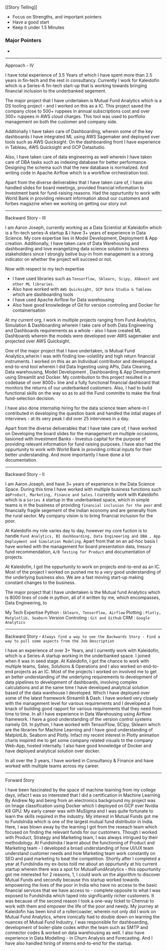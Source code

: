  [[Story Telling]]

- Focus on Strengths, and important pointers
- Have a good start
- Keep it under 1.5 Minutes

### Major Pointers
- 


---
Approach - IV

I have total experience of 3.5 Years of which I have spent more than 2.5 years in fin-tech and the rest in consultancy. Currently I work for Kaleidofin which is a Series-A fin-tech start-up that is working towards bringing financial inclusion to the underbanked segement.

The major project that I have undertaken is Mutual Fund Analytics which is a DS tooling project - and I worked on this as a IC. This project saved the company close to 500+ ruppees in annual subscriptions cost and over 300+ ruppees in AWS cloud charges. This tool was used to portfolio management on both the customer and company side. 

Additonally I have taken care of Dashboarding, wherein some of the key dashboards I have integrated ML using AWS Sagemaker and deployed over tools such as AWS Quicksight.  On the dashboarding front I have experience in Tableau, AWS Quicksight and GCP Datastudio. 

Also, I have taken care of data engineering as well wherein I have taken care of DBA tasks such as indexing database for better performance. Designing the schema such that the new database is normalized. And writing code in Apache Airflow which is a workflow orchestration tool.

Apart from the diverse deliverables that I have taken care of, I have also handled slides for board meetings, provided financial information to Investment bank for fund-raising reasons. Had the oppurtunity to work with World Bank in providing relevant information about our customers and forbes magazine when we working on getting our story out  

---

Backward Story - III

I am Aaron Joseph, currently working as a Data Scientist at Kaleidofin which is a fin-tech series-A startup & I have 3+ years of experience in Data Science. My core expertise lies in Model Development, Deployment & App creation. Additionally, I have taken care of Data Warehousing and dashboarding and love evangelizing data science solution to business stakeholders since I strongly belive buy-in from management is a strong indicator on whether the project will succeed or not.

Now with respect to my tech expertise 

- I have used libraries such as `Tensorflow, Sklearn, Scipy, XGboost and other ML libraries`.
- Also have worked with `AWS Quicksight, GCP Data Studio & Tableau` which are dashboarding tools
- I have used Apache Airflow for Data warehousing
- Also have good knowledege of Git for version controling and Docker for containerisation

At my current org, I work in multiple projects ranging from Fund Analytics,  Simulation & Dashboarding wherein I take care of both Data Engineering and Dashboards requirements as a whole - also I have created ML Dashboards wherein the models were developed over AWS sagemaker and projected over AWS Quicksight.

One of the major project that I have undertaken, is Mutual Fund Analytics,wherin I was with finding low-volatility and high return financial instruments. I worked on this as an Individual contributor and developed a end-to-end tool wherein I did Data Ingesting using APIs, Data Cleaning, Data warehousing, Model Development , Dashboarding  & App Development using Streamlit and Docker. My contribution to this project resulted in a codebase of over 8000+ line and a fully functional financial dashboard that monitors the returns of our underbanked customers. Also, I had to build functional skills on the way so as to aid the Fund committe to make the final fund-selection decision.

I have also done internship hiring for the data science team where-in I contributed in developing the question bank and handled the intial stages of interviews - at its very peak I did over 25 interviews in a day.

Apart from the diverse deliverables that I have take care of, I have worked on Developing the board slides for the management on multiple occasions, liasioned with Investment Banks - Investus capital for the purpose of providing relevant information for fund raising purposes. I have also had the oppurtunity to work with World Bank in providing critical inputs for their better understanding. And more importantly I have done a lot documentation.

---
Backward Story - II

I am Aaron Joseph, and have 3+ years of experience in the Data Science Space. During this time I have worked with multiple business functions such as`Product, Marketing, Finance and Sales`. I currently work with Kaleidofin which is a `Series A` startup in the underbanked space, which in simple teams is in the business of providing `financial inclusion for the poor` and financially fragile segement of the Indian economy and are generally from the rural sector. My company vision is to bring financial inclusion for the poor.

At Kaleidofin my role varies day to day, however my core fuction is to handle `Fund Analytics, BI dashboarding, Data Engineering and DBA , App Deployment and Simulation Modeling`. Apart from that on an ad-hoc basis I have worked with the management for board presentation data, tresury fund recommendation, `A/B Testing for Product` and documentation of projects.

At Kaleidofin, I got the oppurtunity to work on projects end-to-end as an IC. Most of the project I worked on pushed me to a very good understanding of the underlying business also. We are a fast moving start-up making constant changes to the business.

The major project that I have undertaken is the Mutual fund Analytics which is 8000 lines of code in python, all of it written by me, which encompasses, Data Engineering, to 


My Tech Expertise
Python : `Sklearn, TensorFlow, Airflow`
Plotting : `Plotly, Matplotlib, Seaborn`
Version Controling : `Git and Github`
CRM : `Google Analytics`




---
Backward Story - `Always find a way to see the Backwards Story - Find a way to pull some aspects from the Job Description`

I have an experience of over 3+ Years,  and I currently work with Kaleidofin, which is a Series-A startup working in the underbanked space. I joined when it was in seed stage. At Kaleidofin, I got the chance to work with multiple teams, Sales, Solutions & Operations and I also worked on end-to-end projects as an IC. Most of the projects I worked on involved me to get an better understanding of the underlying requirements to development of data pipelines to development of dashboards, involving complex calculations and at the same time I have developed analytical solution based of the data warehouse I developed. Which I have deployed over some of the latest framework Streamlit & Dash. I have worked very closely with the management level for various requirements and I developed a knack of building good rapport for various requirements that they need from time to time. In all I have experience in Data Warehousing using Airflow framework. I have a good understanding of the version control systems namely Git. In python, I have worked with TensorFlow, SCipy, Sklearn which are the libraries for Machine Learning and I have good understanding of MatplotLib, Seaborn and Plotly. Infact my recent interest in Plotly animation charts inspired me to get some company related visuals to the company Web-App, hosted internally. I also have good knowledge of Docker  and have deployed analytical solution over docker.

In all over the 3 years, I have worked in Consultancy & Finance and have worked with multiple teams across my career.

---
Forward Story

I have been fascinated by the space of machine learning from my college days, infact I was so interested that I did a certification in Machine Learning By Andrew Ng and being from an electronics background my project was on Image classification using Docker which I deployed on GCP over Nvidia K8 GPU. My early career was with MuSigma and I was quite fortunate to learn the skills required in the industry. My interest in Mutual Funds got me to FundsIndia which is one of the largest mutual fund distributor in India. Here, I was blown away by the learning I got from the reseach team which focused on finding the relevant funds for our customers. Though I worked with Product, Strategy and Marketing team, I was always intrigued by their methodology. At FundsIndia I learnt about the functioning of Product and Marketing team - I developed a broad understanding of how UI/UX team understand customer needs and how Marketing team work constantly on SEO and paid marketing to beat the competition. Shortly after I completed a year at FundsIndia my ex-boss told me about an oppurtunity at his current startup wherein there was a spot for MutualFundAnalytics - this oppurtunity got me interested for 2 reasons, 1, I could work on the algorithm to discover Mutual Funds and secondly because this startup worked towards empowering the lives of the poor in India who have no access to the basic financial services that we have access to - complete opposite to what I was exposed to FundsIndia which taped into significantly richer customers. It was because of the second reason I took a one-way ticket to Chennai to work with them and empower the life of the poor and needy. My journey at Kaleidofin has been kind of a rollercoaster, wherein not only did I work on Mutual Fund Analytics, where ironically had to double down on learning the nuances of Mutual Fund Industry, I was responsible for dashboarding, development of boiler-plate codes within the team such as SMTP and connector codes & worked on data warehousing as well.  I also have experience in Data Modelling - in Churn Analysis and Forecasting. And I have also handled hiring of interns end-to-end for the startup.  